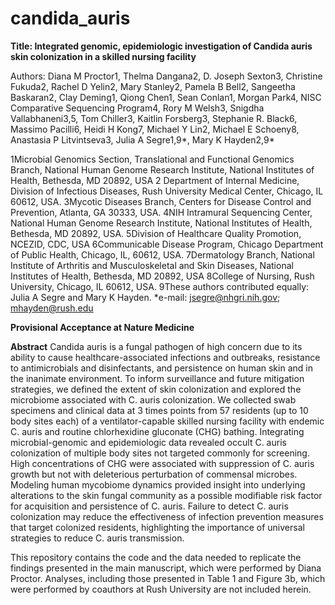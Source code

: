 # candida_auris

**Title: Integrated genomic, epidemiologic investigation of Candida auris skin colonization in a skilled nursing facility**

Authors: Diana M Proctor1, Thelma Dangana2, D. Joseph Sexton3, Christine Fukuda2, Rachel D Yelin2, Mary
Stanley2, Pamela B Bell2, Sangeetha Baskaran2, Clay Deming1, Qiong Chen1, Sean Conlan1, Morgan Park4, NISC Comparative Sequencing Program4, Rory M Welsh3, Snigdha Vallabhaneni3,5, Tom Chiller3, Kaitlin Forsberg3, Stephanie R. Black6, Massimo Pacilli6, Heidi H Kong7, Michael Y Lin2, Michael E Schoeny8, Anastasia P Litvintseva3, Julia A Segre1,9*, Mary K Hayden2,9*

1Microbial Genomics Section, Translational and Functional Genomics Branch, National Human Genome
Research Institute, National Institutes of Health, Bethesda, MD 20892, USA
2 Department of Internal Medicine, Division of Infectious Diseases, Rush University Medical Center,
Chicago, IL 60612, USA.
3Mycotic Diseases Branch, Centers for Disease Control and Prevention, Atlanta, GA 30333, USA.
4NIH Intramural Sequencing Center, National Human Genome Research Institute, National Institutes of Health, Bethesda, MD 20892, USA.
5Division of Healthcare Quality Promotion, NCEZID, CDC, USA
6Communicable Disease Program, Chicago Department of Public Health, Chicago, IL, 60612, USA.
7Dermatology Branch, National Institute of Arthritis and Musculoskeletal and Skin Diseases, National
Institutes of Health, Bethesda, MD 20892, USA
8College of Nursing, Rush University, Chicago, IL 60612, USA.
9These authors contributed equally: Julia A Segre and Mary K Hayden.
*e-mail: jsegre@nhgri.nih.gov; mhayden@rush.edu


**Provisional Acceptance at Nature Medicine**


**Abstract**
Candida auris is a fungal pathogen of high concern due to its ability to cause healthcare-associated infections and outbreaks, resistance to antimicrobials and disinfectants, and persistence on human skin and in the inanimate environment. To inform surveillance and future mitigation strategies, we defined the extent of skin colonization and explored the microbiome associated with C. auris colonization. We collected swab specimens and clinical data at 3 times points from 57 residents (up to 10 body sites each) of a ventilator-capable skilled nursing facility with endemic C. auris and routine chlorhexidine gluconate (CHG) bathing. Integrating microbial-genomic and epidemiologic data revealed occult C. auris colonization of multiple body sites not targeted commonly for screening. High concentrations of CHG were associated with suppression of C. auris growth but not with deleterious perturbation of commensal microbes. Modeling human mycobiome dynamics provided insight into underlying alterations to the skin fungal community as a possible modifiable risk factor for acquisition and persistence of C. auris. Failure to detect C. auris colonization may reduce the effectiveness of infection prevention measures that target colonized residents, highlighting the importance of universal strategies to reduce C. auris transmission. 


This repository contains the code and the data needed to replicate the findings presented in the main manuscript, which were performed by Diana Proctor. Analyses, including those presented in Table 1 and Figure 3b, which were performed by coauthors at Rush University are not included herein.
